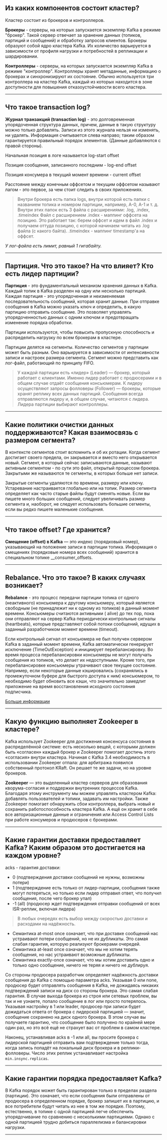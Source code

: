 ## Из каких компонентов состоит кластер?

Кластер состоит из брокеров и контроллеров.

**Брокеры** - серверы, на которых запускается экземпляр Kafka в режиме "брокер". Такой сервер отвечает за хранение
данных (топиков, партиций и сообщений) и обработку запросов клиентов. Брокеры образуют собой ядро кластера Kafka. Их
количество варьируется в зависимости от профиля нагрузки и потребностей в репликации и шардировании.

**Контроллеры** - серверы, на которых запускается экземпляр Kafka в режиме "контроллер". Контроллеры хранят метаданные,
информацию о брокерах и синхронизируют их состояние. Обычно используется три контроллера на кластер Kafka, каждый из
которых находится в зоне доступности для повышения отказоустойчивости всего кластера.

---

## Что такое transaction log?

**Журнал транзакций (transaction log)** - это долговременная упорядоченная структура данных, причем, данные в такую
структуру можно только добавлять. Записи из этого журнала нельзя ни изменять, ни удалять. Информация считывается слева
направо; таким образом гарантируется правильный порядок элементов. (Данные добавляются с правой стороны).

Начальная позиция в логе называется log-start offset

Позиция сообщения, записанного последним - log-end offset

Позиция консумера в текущий момент времени - current offset

Расстояние между конечным оффсетом и текущим оффсетом называют лагом - это первое, за чем стоит следить в своих
приложениях.

> Внутри брокера есть папка logs, внутри которой есть папки с названием топика и номером партиции, например, А-0, А-1 и
> т.
> д. Внутри этих папок есть 3 файла с расширениями: .log, .index, .timeindex
> Файл с расширением .index - маппинг оффсета на позицию. Это работает так: берем оффсет и идем в файл .index и получаем
> оттуда позицию, с которой начинаем читать из .log файла (с какого байта).
> .timeindex - маппинг timestamp'а на оффсет.

_У лог-файла есть лимит, равный 1 гигабайту._

---

## Партиция. Что это такое? На что влияет? Кто есть лидер партиции?

**Партиция** - это фундаментальный механизм хранения данных в Kafka. Каждый топик в Kafka разделен на одну или несколько
партиций. Каждая партиция - это упорядоченная и неизменяемая последовательность сообщений, которая хранит данные. При
отправке сообщения в Kafka можно указать ключ и определить, в какую партицию отправить сообщение. Это позволяет
управлять упорядоченностью данных с одним ключом и предотвращать изменение порядка обработки.

Партиции используются, чтобы повысить пропускную способность и распределить нагрузку по всем брокерам в кластере.

Партиции делятся на сегменты. Количество сегментов у партиции может быть разным. Оно варьируется в зависимости от
интенсивности записи и настроек размера сегмента. Сегмент можно представить как лог-файл, работающий по принципу FIFO.

> У каждой партиции есть «лидер» (Leader) — брокер, который работает с клиентами. Именно лидер работает с продюсерами и
> в
> общем случае отдаёт сообщения консьюмерам. К лидеру осуществляют запросы фолловеры (Follower) — брокеры, которые
> хранят
> реплику всех данных партиций. Сообщения всегда отправляются лидеру и, в общем случае, читаются с лидера. Лидера
> партиции
> выбирают контроллеры.

---

## Какие политики очистки данных поддерживаются? Какая взаимосвязь с размером сегмента?

В контексте сегментов стоит вспомнить и об их ротации. Когда сегмент достигает своего предела, он закрывается и вместо
него открывается новый. Сегмент, в который сейчас записываются данные, называют активным сегментом - по сути это файл,
открытый процессом брокера. Закрытыми же называются те сегменты, в которых больше нет записи.

Закрытые сегменты удаляются по времени, размеру или ключу. Устаревание настраивается глобально или на топик. Размер
сегмента определяет как часто старые файлы будут сменять новые. Если вы пишете много больших сообщений, следует
увеличивать размер сегмента и, наоборот, не следует использовать большие сегменты, если вы редко пишете маленькие
сообщения.

---

## Что такое offset? Где хранится?

**Смещение (offset) в Kafka** — это индекс (порядковый номер), указывающий на положение записи в партиции топика.
Информация о смещениях (порядковые номера всех сообщений) хранится в специальном топике __consumer_offsets.

---

## Rebalance. Что это такое? В каких случаях возникает?

**Rebalance** - это процесс передачи партиции топика от одного (неактивного) консьюмера к другому консьюмеру, который
является свободным (не принадлежит ни к одному из топиков) в данный момент времени. Консьюмеры считаются активными (
alive) до тех пор, пока они отправляют на сервер Kafka периодически контрольные сигналы (heartbeats), которые
представляют собой потоки сообщений, идущих в заданный разработчиком момент времени (timeout).

Если контрольный сигнал от консьюмера не был получен сервером Kafka в заданный момент времени, Kafka автоматически
генерирует исключение (TimeOutException) и инициирует перебалансировку. Во время процесса перебалансировки консьюмеры не
могут получать сообщения из топиков, что делает их недоступными. Кроме того, при перебалансировке консьюмеры утрачивают
свое текущее состояние. Например, если некоторые данные кэшировались (сохранялись в промежуточном буфере для быстрого
доступа к ним) консьюмером, то необходимо будет обновить все кэши, что значительно замедлит приложение на время
восстановления исходного состояния подписчика.

[Больше информации](https://kafka-school.ru/blogs/kafka-rebalance/)

---

## Какую функцию выполняет Zookeeper в кластере?

Kafka использует Zookeeper для достижения консенсуса состояния в распределённой системе: есть несколько вещей, с
которыми должен быть «согласен» каждый брокер и Zookeeper помогает достичь этого «согласия» внутри кластера.
Начиная с Kafka 3.4 необходимость в использовании Zookeeper отпала: для арбитража появился собственный протокол KRaft.
Он решает те же задачи, но на уровне брокеров.

**Zookeeper** — это выделенный кластер серверов для образования кворума-согласия и поддержки внутренних процессов Kafka.
Благодаря этому инструменту мы можем управлять кластером Kafka: добавлять пользователей и топики, задавать им настройки.
Также Zookeeper помогает обнаружить сбои контроллера, выбрать новый и сохранить работоспособность кластера Kafka. А ещё
он хранит в себе все авторизационные данные и ограничения или Access Control Lists при работе консумеров и продюсеров с
брокерами.

---

## Какие гарантии доставки предоставляет Kafka? Каким образом это достигается на каждом уровне?

acks - гарантия доставки:

- 0 (подтверждения доставки сообщений не нужны, возможны потери)
- 1 (подтверждение есть только от лидер-партиции, сообщения также могут потеряться, но только если лидер отправил ответ,
  что получил сообщения, после чего брокер упал)
- -1 (all) (продюсер ждет подтверждения отправки сообщений от всех ISR-реплик, включая лидера)

> В любых очередях есть выбор между скоростью доставки и расходами на надёжность.

- Семантика at-most once означает, что при доставке сообщений нас устраивают потери сообщений, но не их дубликаты. Это
  самая слабая гарантия, которую реализуют брокерами очередей.
- Семантика at-least once означает, что мы не хотим терять сообщения, но нас устраивают возможные дубликаты.
- Семантика exactly-once означает, что мы хотим доставить одно и только одно сообщение, ничего не теряя и ничего не
  дублируя.

Со стороны продюсера разработчик определяет надёжность доставки сообщения до Kafka с помощью параметра acks. Указывая 0
или none, продюсер будет отправлять сообщения в Kafka, не дожидаясь никаких подтверждений записи на диск со стороны
брокера. Это самая слабая гарантия. В случае выхода брокера из строя или сетевых проблем, вы так и не узнаете, попало
сообщение в лог или просто потерялось.
Указывая настройку в 1 или leader, продюсер при записи будет дожидаться ответа от брокера с лидерской партицией —
значит, сообщение сохранено на диск одного брокера. В этом случае вы получаете гарантию, что сообщение было получено по
крайней мере один раз, но это всё ещё не страхует вас от проблем в самом кластере.

Наконец, устанавливая acks в -1 или all, вы просите брокера с лидерской партицией отправить вам подтверждение только
тогда, когда запись попадёт на локальный диск брокера и в реплики-фолловеры. Число этих реплик устанавливает настройка
`min.insync.replicas`.

---

## Какие гарантии порядка предоставляет Kafka?

В Kafka порядок может быть гарантирован только в пределах раздела (партиции). Это означает, что если сообщения были
отправлены от продюсера в определенном порядке, брокер запишет их в партицию, и все потребители будут читать из нее
в том же порядке. Поэтому, естественно, в топике с одной партицией легче обеспечить упорядочивание по сравнению с
несколькими партициями. Однако с одной партицией трудно добиться параллелизма и балансировки нагрузки.

---

